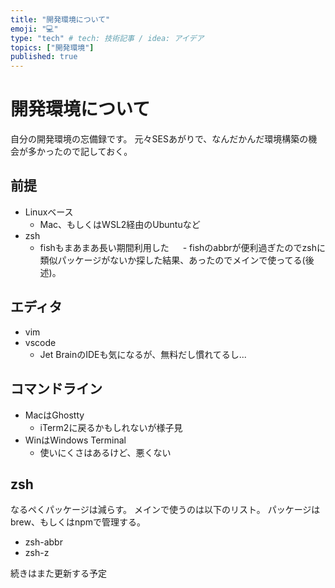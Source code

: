 ```yaml
---
title: "開発環境について"
emoji: "💻"
type: "tech" # tech: 技術記事 / idea: アイデア
topics: ["開発環境"]
published: true
---
```


# 開発環境について 

自分の開発環境の忘備録です。
元々SESあがりで、なんだかんだ環境構築の機会が多かったので記しておく。

## 前提
- Linuxベース
  - Mac、もしくはWSL2経由のUbuntuなど
- zsh
  - fishもまあまあ長い期間利用した
　  - fishのabbrが便利過ぎたのでzshに類似パッケージがないか探した結果、あったのでメインで使ってる(後述)。

## エディタ
- vim
- vscode
  - Jet BrainのIDEも気になるが、無料だし慣れてるし...

## コマンドライン
- MacはGhostty
  - iTerm2に戻るかもしれないが様子見
- WinはWindows Terminal
  - 使いにくさはあるけど、悪くない

## zsh
なるペくパッケージは減らす。
メインで使うのは以下のリスト。
パッケージはbrew、もしくはnpmで管理する。

- zsh-abbr
- zsh-z

続きはまた更新する予定
